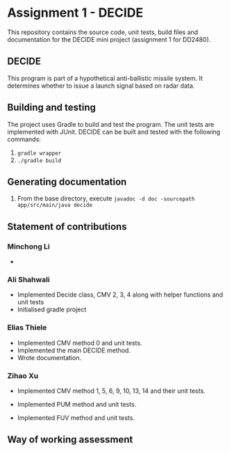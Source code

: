 # Assignment 1 - DECIDE

This repository contains the source code, unit tests, build files and documentation for the DECIDE mini project (assignment 1 for DD2480).

## DECIDE

This program is part of a hypothetical anti-ballistic missile system. It determines whether to issue a launch signal based on radar data.

## Building and testing

The project uses Gradle to build and test the program. The unit tests are implemented with JUnit. DECIDE can be built and tested with the following commands:

1. `gradle wrapper`
2. `./gradle build`

## Generating documentation

1. From the base directory, execute `javadoc -d doc -sourcepath app/src/main/java decide`

## Statement of contributions

### Minchong Li

*

### Ali Shahwali
* Implemented Decide class, CMV 2, 3, 4 along with helper functions and unit tests
* Initialised gradle project


### Elias Thiele

* Implemented CMV method 0 and unit tests.
* Implemented the main DECIDE method.
* Wrote documentation.

### Zihao Xu

- Implemented CMV method 1, 5, 6, 9, 10, 13, 14 and their unit tests.

- Implemented PUM method and unit tests.

- Implemented FUV method and unit tests.

## Way of working assessment
